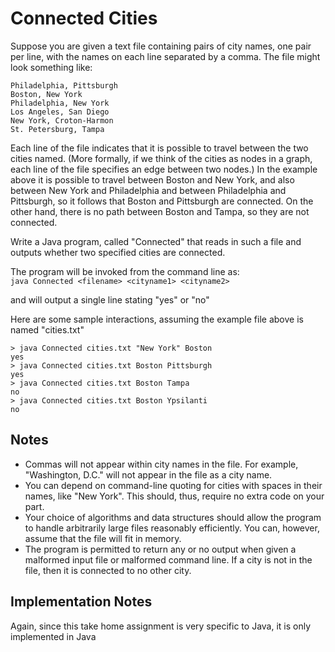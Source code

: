 # Connected Cities

Suppose you are given a text file containing pairs of city names, one pair per line, with the names on each line separated by a comma. The file might look something like:

    Philadelphia, Pittsburgh
    Boston, New York
    Philadelphia, New York
    Los Angeles, San Diego
    New York, Croton-Harmon
    St. Petersburg, Tampa
 
Each line of the file indicates that it is possible to travel between the two cities named. (More formally, if we think of the cities as nodes in a graph, each line of the file specifies an edge between two nodes.) In the example above it is possible to travel between Boston and New York, and also between New York and Philadelphia and between Philadelphia and Pittsburgh, so it follows that Boston and Pittsburgh are connected. On the other hand, there is no path between Boston and Tampa, so they are not connected.

Write a Java program, called "Connected" that reads in such a file and outputs whether two specified cities are connected.
 
The program will be invoked from the command line as:  
`java Connected <filename> <cityname1> <cityname2>`

and will output a single line stating "yes" or "no"

Here are some sample interactions, assuming the example file above is named "cities.txt"

    > java Connected cities.txt "New York" Boston
    yes
    > java Connected cities.txt Boston Pittsburgh
    yes
    > java Connected cities.txt Boston Tampa
    no
    > java Connected cities.txt Boston Ypsilanti
    no

## Notes

* Commas will not appear within city names in the file. For example, "Washington, D.C." will not appear in the file as a city name.
* You can depend on command-line quoting for cities with spaces in their names, like "New York". This should, thus, require no extra code on your part.
* Your choice of algorithms and data structures should allow the program to handle arbitrarily large files reasonably efficiently. You can, however, assume that the file will fit in memory.
* The program is permitted to return any or no output when given a malformed input file or malformed command line.
If a city is not in the file, then it is connected to no other city.

## Implementation Notes

Again, since this take home assignment is very specific to Java, it is only implemented in Java